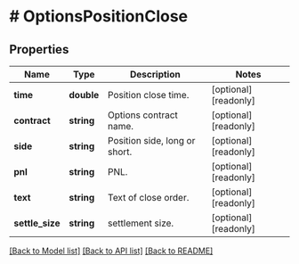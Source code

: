 # # OptionsPositionClose

## Properties

Name | Type | Description | Notes
------------ | ------------- | ------------- | -------------
**time** | **double** | Position close time. | [optional] [readonly] 
**contract** | **string** | Options contract name. | [optional] [readonly] 
**side** | **string** | Position side, long or short. | [optional] [readonly] 
**pnl** | **string** | PNL. | [optional] [readonly] 
**text** | **string** | Text of close order. | [optional] [readonly] 
**settle_size** | **string** | settlement size. | [optional] [readonly] 

[[Back to Model list]](../../README.md#documentation-for-models) [[Back to API list]](../../README.md#documentation-for-api-endpoints) [[Back to README]](../../README.md)
